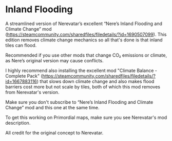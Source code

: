 # Inland Flooding
A streamlined version of Nerevatar’s excellent “Nere’s Inland Flooding and Climate Change” mod (https://steamcommunity.com/sharedfiles/filedetails/?id=1690507099). This edition removes climate change mechanics so all that's done is that inland tiles can flood.

Recommended if you use other mods that change CO₂ emissions or climate, as Nere’s original version may cause conflicts.

I highly recommend also installing the excellent mod "Climate Balance - Complete Pack" (https://steamcommunity.com/sharedfiles/filedetails/?id=1667883116) that slows down climate change and also makes flood barriers cost more but not scale by tiles, both of which this mod removes from Nerevatar's version.

Make sure you don't subscribe to “Nere’s Inland Flooding and Climate Change” mod and this one at the same time.

To get this working on Primordial maps, make sure you see Nerevatar's mod description.

All credit for the original concept to Nerevatar.
